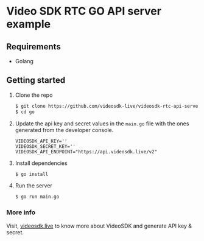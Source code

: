 # Video SDK RTC GO API server example

## Requirements

- Golang

## Getting started

1. Clone the repo

   ```sh
   $ git clone https://github.com/videosdk-live/videosdk-rtc-api-server-examples.git
   $ cd go
   ```

2. Update the api key and secret values in the `main.go` file with the ones generated from the developer console.

   ```
   VIDEOSDK_API_KEY=''
   VIDEOSDK_SECRET_KEY=''
   VIDEOSDK_API_ENDPOINT="https://api.videosdk.live/v2"
   ```

3. Install dependencies

   ```sh
   $ go install
   ```

4. Run the server

   ```sh
   $ go run main.go
   ```

### More info

Visit, [videosdk.live](https://www.videosdk.live/) to know more about VideoSDK and generate API key & secret.
